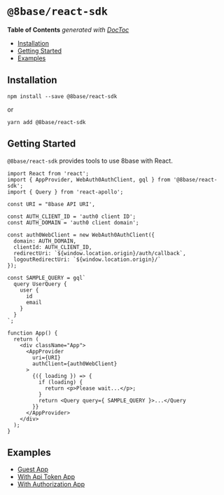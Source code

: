 # `@8base/react-sdk`

<!-- START doctoc generated TOC please keep comment here to allow auto update -->
<!-- DON'T EDIT THIS SECTION, INSTEAD RE-RUN doctoc TO UPDATE -->
**Table of Contents**  *generated with [DocToc](https://github.com/thlorenz/doctoc)*

- [Installation](#installation)
- [Getting Started](#getting-started)
- [Examples](#examples)

<!-- END doctoc generated TOC please keep comment here to allow auto update -->

## Installation
```
npm install --save @8base/react-sdk
```
or
```
yarn add @8base/react-sdk
```

## Getting Started

`@8base/react-sdk` provides tools to use 8base with React.
```
import React from 'react';
import { AppProvider, WebAuth0AuthClient, gql } from '@8base/react-sdk';
import { Query } from 'react-apollo';

const URI = "8base API URI',

const AUTH_CLIENT_ID = 'auth0 client ID';
const AUTH_DOMAIN = 'auth0 client domain';

const auth0WebClient = new WebAuth0AuthClient({
  domain: AUTH_DOMAIN,
  clientId: AUTH_CLIENT_ID,
  redirectUri: `${window.location.origin}/auth/callback`,
  logoutRedirectUri: `${window.location.origin}/`
});

const SAMPLE_QUERY = gql`
  query UserQuery {
    user {
      id
      email
    }
  }
`;

function App() {
  return (
    <div className="App">
      <AppProvider
        uri={URI}
        authClient={auth0WebClient}
      >
        {({ loading }) => {
          if (loading) {
            return <p>Please wait...</p>;
          }
          return <Query query={ SAMPLE_QUERY }>...</Query
        }}
      </AppProvider>
    </div>
  );
}
```

## Examples

- [Guest App](https://codesandbox.io/s/github/8base/sdk/tree/master/examples/guest-app)
- [With Api Token App](https://codesandbox.io/s/github/8base/sdk/tree/master/examples/with-api-token-app)
- [With Authorization App](https://codesandbox.io/s/github/8base/sdk/tree/master/examples/with-authorization-app)


